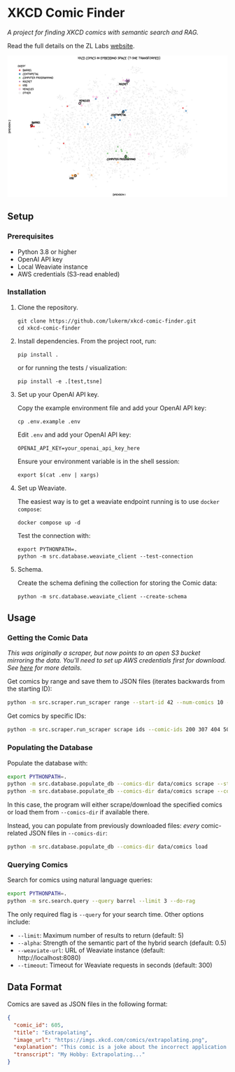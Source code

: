 # XKCD Comic Finder

_A project for finding XKCD comics with semantic search and RAG._

Read the full details on the ZL Labs [website](https://zl-labs.tech/post/2025-06-27-xkcd-rag/).

[![Main Image](/image/tsne_visualization.png)](/image/tsne_visualization.png)


## Setup

### Prerequisites

- Python 3.8 or higher
- OpenAI API key
- Local Weaviate instance
- AWS credentials (S3-read enabled)

### Installation

1. Clone the repository.
   ```
   git clone https://github.com/lukerm/xkcd-comic-finder.git
   cd xkcd-comic-finder
   ```

2. Install dependencies.
   From the project root, run:
   ```
   pip install .
   ```
   or for running the tests / visualization:
   ```
   pip install -e .[test,tsne]
   ```

3. Set up your OpenAI API key.
   
   Copy the example environment file and add your OpenAI API key:
   ```
   cp .env.example .env
   ```
   
   Edit `.env` and add your OpenAI API key:
   ```
   OPENAI_API_KEY=your_openai_api_key_here
   ```
   
   Ensure your environment variable is in the shell session:
   ```
   export $(cat .env | xargs)
   ```

4. Set up Weaviate.
   
   The easiest way is to get a weaviate endpoint running is to use `docker compose`:
   ```
   docker compose up -d
   ```
   
   Test the connection with:
   ```
   export PYTHONPATH=. 
   python -m src.database.weaviate_client --test-connection
   ```

5. Schema.

   Create the schema defining the collection for storing the Comic data:
   ```commandline
   python -m src.database.weaviate_client --create-schema
   ```

   



## Usage

### Getting the Comic Data

_This was originally a scraper, but now points to an open S3 bucket mirroring the data. You'll need to set up AWS credentials first for download. 
See [here](https://zl-labs.tech/post/2025-06-27-xkcd-rag/#xkcd-dataset) for more details._

Get comics by range and save them to JSON files (iterates backwards from the starting ID):

```bash
python -m src.scraper.run_scraper range --start-id 42 --num-comics 10 --output-dir data/comics --min-delay 1.0 --max-delay 3.0 
```

Get comics by specific IDs:

```bash
python -m src.scraper.run_scraper scrape ids --comic-ids 200 307 404 500 --output-dir data/comics
```

### Populating the Database

Populate the database with:

```bash
export PYTHONPATH=.
python -m src.database.populate_db --comics-dir data/comics scrape --start-id 42 --num-comics 10
python -m src.database.populate_db --comics-dir data/comics scrape --comic-ids 200 307 404 500
```
In this case, the program will either scrape/download the specified comics or load them from `--comics-dir` if available there.

Instead, you can populate from previously downloaded files: _every_ comic-related JSON files in `--comics-dir`:

```bash
python -m src.database.populate_db --comics-dir data/comics load
```

### Querying Comics

Search for comics using natural language queries:

```bash
export PYTHONPATH=.
python -m src.search.query --query barrel --limit 3 --do-rag
```

The only required flag is `--query` for your search time. Other options include:

- `--limit`: Maximum number of results to return (default: 5)
- `--alpha`: Strength of the semantic part of the hybrid search (default: 0.5)
- `--weaviate-url`: URL of Weaviate instance (default: http://localhost:8080)
- `--timeout`: Timeout for Weaviate requests in seconds (default: 300)

## Data Format

Comics are saved as JSON files in the following format:

```json
{
  "comic_id": 605,
  "title": "Extrapolating",
  "image_url": "https://imgs.xkcd.com/comics/extrapolating.png",
  "explanation": "This comic is a joke about the incorrect application of linear extrapolation...",
  "transcript": "My Hobby: Extrapolating..."
}
```
